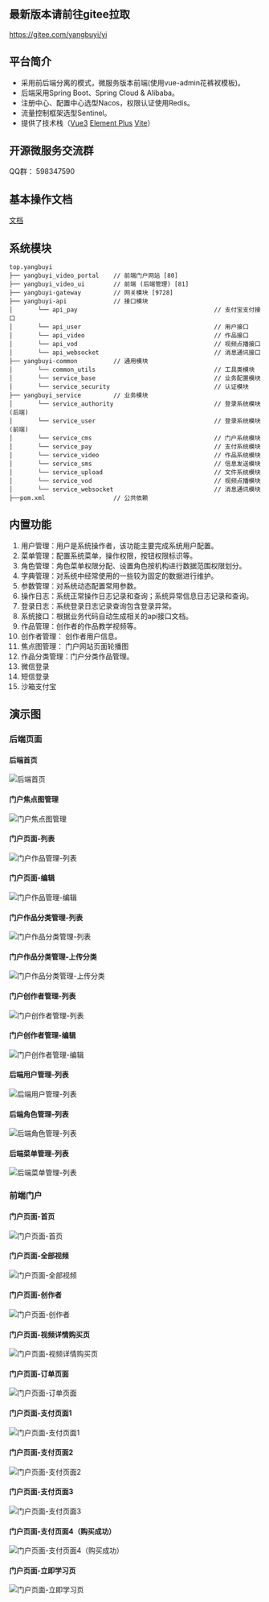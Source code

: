 
## 最新版本请前往gitee拉取
https://gitee.com/yangbuyi/yi


## 平台简介

* 采用前后端分离的模式，微服务版本前端(使用vue-admin花裤衩模板)。
* 后端采用Spring Boot、Spring Cloud & Alibaba。
* 注册中心、配置中心选型Nacos，权限认证使用Redis。
* 流量控制框架选型Sentinel。
* 提供了技术栈（[Vue3](https://v3.cn.vuejs.org) [Element Plus](https://element-plus.org/zh-CN) [Vite](https://cn.vitejs.dev)）


## 开源微服务交流群

QQ群： 598347590

## 基本操作文档
[文档](https://www.yangbuyi.top/archives/yiketang)

## 系统模块

~~~
top.yangbuyi     
├── yangbuyi_video_portal    // 前端门户网站 [80]
├── yangbuyi_video_ui        // 前端 (后端管理) [81]
├── yangbuyi-gateway         // 网关模块 [9728]
├── yangbuyi-api             // 接口模块
│       └── api_pay                                      // 支付宝支付接口
│       └── api_user                                     // 用户接口
│       └── api_video                                    // 作品接口
│       └── api_vod                                      // 视频点播接口
│       └── api_websocket                                // 消息通讯接口
├── yangbuyi-common          // 通用模块
│       └── common_utils                                 // 工具类模块
│       └── service_base                                 // 业务配置模块
│       └── service_security                             // 认证模块
├── yangbuyi_service         // 业务模块
│       └── service_authority                            // 登录系统模块(后端)
│       └── service_user                                 // 登录系统模块(前端)
│       └── service_cms                                  // 门户系统模块
│       └── service_pay                                  // 支付系统模块
│       └── service_video                                // 作品系统模块
│       └── service_sms                                  // 信息发送模块
│       └── service_upload                               // 文件系统模块
│       └── service_vod                                  // 视频点播模块
│       └── service_websocket                            // 消息通讯模块
├──pom.xml                   // 公共依赖
~~~

## 内置功能

1. 用户管理：用户是系统操作者，该功能主要完成系统用户配置。
2. 菜单管理：配置系统菜单，操作权限，按钮权限标识等。
3. 角色管理：角色菜单权限分配、设置角色按机构进行数据范围权限划分。
4. 字典管理：对系统中经常使用的一些较为固定的数据进行维护。
5. 参数管理：对系统动态配置常用参数。
6. 操作日志：系统正常操作日志记录和查询；系统异常信息日志记录和查询。
7. 登录日志：系统登录日志记录查询包含登录异常。
8. 系统接口：根据业务代码自动生成相关的api接口文档。
9. 作品管理：创作者的作品教学视频等。
10. 创作者管理： 创作者用户信息。
11. 焦点图管理： 门户网站页面轮播图
12. 作品分类管理：门户分类作品管理。
13. 微信登录
14. 短信登录
15. 沙箱支付宝

## 演示图

### 后端页面

#### 后端首页

![后端首页](yangbuyi_video/images/img.png)

#### 门户焦点图管理

![门户焦点图管理](yangbuyi_video/images/img_1.png)

#### 门户页面-列表

![门户作品管理-列表](yangbuyi_video/images/img_2.png)

#### 门户页面-编辑

![门户作品管理-编辑](yangbuyi_video/images/img_3.png)

#### 门户作品分类管理-列表

![门户作品分类管理-列表](yangbuyi_video/images/img_4.png)

#### 门户作品分类管理-上传分类

![门户作品分类管理-上传分类](yangbuyi_video/images/img_5.png)

#### 门户创作者管理-列表

![门户创作者管理-列表](yangbuyi_video/images/img_6.png)

#### 门户创作者管理-编辑

![门户创作者管理-编辑](yangbuyi_video/images/img_7.png)

#### 后端用户管理-列表

![后端用户管理-列表](yangbuyi_video/images/img_8.png)

#### 后端角色管理-列表

![后端角色管理-列表](yangbuyi_video/images/img_9.png)

#### 后端菜单管理-列表

![后端菜单管理-列表](yangbuyi_video/images/img_10.png)

### 前端门户

#### 门户页面-首页

![门户页面-首页](yangbuyi_video/images/img_11.png)

#### 门户页面-全部视频

![门户页面-全部视频](yangbuyi_video/images/img_12.png)

#### 门户页面-创作者

![门户页面-创作者](yangbuyi_video/images/img_13.png)

#### 门户页面-视频详情购买页

![门户页面-视频详情购买页](yangbuyi_video/images/img_14.png)

#### 门户页面-订单页面

![门户页面-订单页面](yangbuyi_video/images/img_15.png)

#### 门户页面-支付页面1

![门户页面-支付页面1](yangbuyi_video/images/img_16.png)

#### 门户页面-支付页面2

![门户页面-支付页面2](yangbuyi_video/images/img_17.png)

#### 门户页面-支付页面3

![门户页面-支付页面3](yangbuyi_video/images/img_18.png)

#### 门户页面-支付页面4（购买成功）

![门户页面-支付页面4（购买成功）](yangbuyi_video/images/img_19.png)

#### 门户页面-立即学习页

![门户页面-立即学习页](yangbuyi_video/images/img_20.png)

